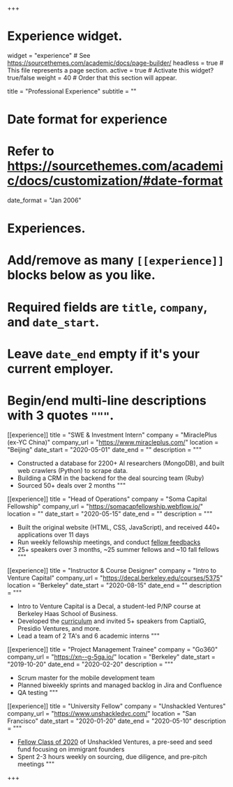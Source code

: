 +++
# Experience widget.
widget = "experience"  # See https://sourcethemes.com/academic/docs/page-builder/
headless = true  # This file represents a page section.
active = true  # Activate this widget? true/false
weight = 40  # Order that this section will appear.

title = "Professional Experience"
subtitle = ""

# Date format for experience
#   Refer to https://sourcethemes.com/academic/docs/customization/#date-format
date_format = "Jan 2006"

# Experiences.
#   Add/remove as many `[[experience]]` blocks below as you like.
#   Required fields are `title`, `company`, and `date_start`.
#   Leave `date_end` empty if it's your current employer.
#   Begin/end multi-line descriptions with 3 quotes `"""`.
[[experience]]
  title = "SWE & Investment Intern"
  company = "MiraclePlus (ex-YC China)"
  company_url = "https://www.miracleplus.com/"
  location = "Beijing"
  date_start = "2020-05-01"
  date_end = ""
  description = """  
  * Constructed a database for 2200+ AI researchers (MongoDB), and built web crawlers (Python) to scrape data.
  * Building a CRM in the backend for the deal sourcing team (Ruby)
  * Sourced 50+ deals over 2 months
  """

[[experience]]
  title = "Head of Operations"
  company = "Soma Capital Fellowship"
  company_url = "https://somacapfellowship.webflow.io/"
  location = ""
  date_start = "2020-05-15"
  date_end = ""
  description = """
  * Built the original website (HTML, CSS, JavaScript), and received 440+ applications over 11 days
  * Run weekly fellowship meetings, and conduct <a href="https://medium.com/@kexindeng2000/soma-capital-fellowship-what-we-learned-how-we-are-improving-7d6102c22254">fellow feedbacks</a>
  * 25+ speakers over 3 months, ~25 summer fellows and ~10 fall fellows
  """

  [[experience]]
  title = "Instructor & Course Designer"
  company = "Intro to Venture Capital"
  company_url = "https://decal.berkeley.edu/courses/5375"
  location = "Berkeley"
  date_start = "2020-08-15"
  date_end = ""
  description = """
  * Intro to Venture Capital is a Decal, a student-led P/NP course at Berkeley Haas School of Business.
  * Developed the <a href="https://drive.google.com/file/d/1uF753kcB_XTUAdDzaJx2YgRxJCEGzo2-/view?usp=sharing">curriculum</a> and invited 5+ speakers from CaptialG, Presidio Ventures, and more. 
  * Lead a team of 2 TA's and 6 academic interns
  """

  [[experience]]
  title = "Project Management Trainee"
  company = "Go360"
  company_url = "https://xn--g-5ga.io/"
  location = "Berkeley"
  date_start = "2019-10-20"
  date_end = "2020-02-20"
  description = """
  * Scrum master for the mobile development team
  * Planned biweekly sprints and managed backlog in Jira and Confluence
  * QA testing
  """

  [[experience]]
  title = "University Fellow"
  company = "Unshackled Ventures"
  company_url = "https://www.unshackledvc.com/"
  location = "San Francisco"
  date_start = "2020-01-20"
  date_end = "2020-05-10"
  description = """
  * <a href="https://medium.com/unshackled-ventures/announcing-the-unshackled-ventures-fellows-class-of-2020-3bc83100dc20">Fellow Class of 2020</a> of Unshackled Ventures, a pre-seed and seed fund focusing on immigrant founders
  * Spent 2-3 hours weekly on sourcing, due diligence, and pre-pitch meetings
  """

+++
